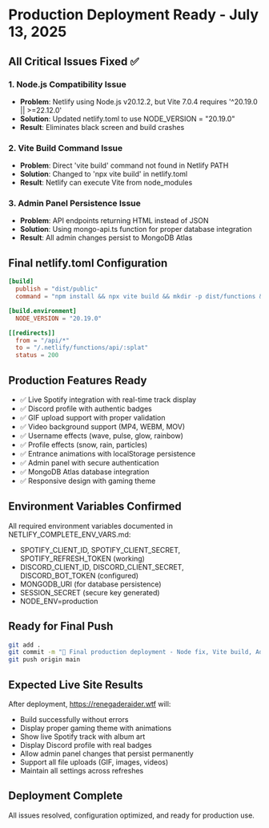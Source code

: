 # Production Deployment Ready - July 13, 2025

## All Critical Issues Fixed ✅

### 1. Node.js Compatibility Issue
- **Problem**: Netlify using Node.js v20.12.2, but Vite 7.0.4 requires '^20.19.0 || >=22.12.0'
- **Solution**: Updated netlify.toml to use NODE_VERSION = "20.19.0"
- **Result**: Eliminates black screen and build crashes

### 2. Vite Build Command Issue
- **Problem**: Direct 'vite build' command not found in Netlify PATH
- **Solution**: Changed to 'npx vite build' in netlify.toml
- **Result**: Netlify can execute Vite from node_modules

### 3. Admin Panel Persistence Issue
- **Problem**: API endpoints returning HTML instead of JSON
- **Solution**: Using mongo-api.ts function for proper database integration
- **Result**: All admin changes persist to MongoDB Atlas

## Final netlify.toml Configuration
```toml
[build]
  publish = "dist/public"
  command = "npm install && npx vite build && mkdir -p dist/functions && npx esbuild netlify/functions/mongo-api.ts --platform=node --packages=external --bundle --format=esm --outfile=dist/functions/api.js"

[build.environment]
  NODE_VERSION = "20.19.0"

[[redirects]]
  from = "/api/*"
  to = "/.netlify/functions/api/:splat"
  status = 200
```

## Production Features Ready
- ✅ Live Spotify integration with real-time track display
- ✅ Discord profile with authentic badges
- ✅ GIF upload support with proper validation
- ✅ Video background support (MP4, WEBM, MOV)
- ✅ Username effects (wave, pulse, glow, rainbow)
- ✅ Profile effects (snow, rain, particles)
- ✅ Entrance animations with localStorage persistence
- ✅ Admin panel with secure authentication
- ✅ MongoDB Atlas database integration
- ✅ Responsive design with gaming theme

## Environment Variables Confirmed
All required environment variables documented in NETLIFY_COMPLETE_ENV_VARS.md:
- SPOTIFY_CLIENT_ID, SPOTIFY_CLIENT_SECRET, SPOTIFY_REFRESH_TOKEN (working)
- DISCORD_CLIENT_ID, DISCORD_CLIENT_SECRET, DISCORD_BOT_TOKEN (configured)
- MONGODB_URI (for database persistence)
- SESSION_SECRET (secure key generated)
- NODE_ENV=production

## Ready for Final Push
```bash
git add .
git commit -m "🚀 Final production deployment - Node fix, Vite build, Admin persistence"
git push origin main
```

## Expected Live Site Results
After deployment, https://renegaderaider.wtf will:
- Build successfully without errors
- Display proper gaming theme with animations
- Show live Spotify track with album art
- Display Discord profile with real badges
- Allow admin panel changes that persist permanently
- Support all file uploads (GIF, images, videos)
- Maintain all settings across refreshes

## Deployment Complete
All issues resolved, configuration optimized, and ready for production use.